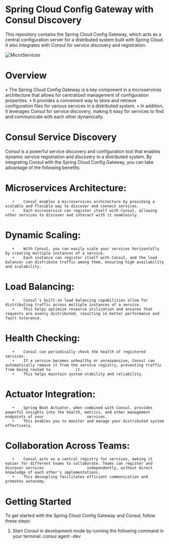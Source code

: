 # Spring Cloud Config Gateway with Consul Discovery

 This repository contains the Spring Cloud Config Gateway, which acts as a central configuration server for a distributed system built with Spring Cloud. It also                              integrates with Consul for service discovery and registration.
 
 ![MicroServices](https://github.com/vignesh6645/SpringGateway/assets/86340986/48dd90b7-cc3e-40d5-98ee-2bf8ba8cd578)
 
 # Overview
 
•	The Spring Cloud Config Gateway is a key component in a microservices architecture that allows for centralized management of configuration properties.
•	It provides a convenient way to store and retrieve configuration files for various services in a distributed system.
•	In addition, it leverages Consul for service discovery, making it easy for services to find and communicate with each other dynamically.


# Consul Service Discovery

Consul is a powerful service discovery and configuration tool that enables dynamic service registration and discovery in a distributed system. By integrating Consul with the Spring Cloud Config Gateway, you can take advantage of the following benefits:
  
  # Microservices Architecture: 
       •	Consul enables a microservices architecture by providing a scalable and flexible way to discover and connect services. 
       •	Each microservice can register itself with Consul, allowing other services to discover and interact with it seamlessly.
       
   # Dynamic Scaling:
       •	With Consul, you can easily scale your services horizontally by creating multiple instances of a service.
       •	Each instance can register itself with Consul, and the load balancer can distribute traffic among them, ensuring high availability and scalability.
       
   # Load Balancing: 
       •	Consul's built-in load balancing capabilities allow for distributing traffic across multiple instances of a service. 
       •	This helps optimize resource utilization and ensures that requests are evenly distributed, resulting in better performance and fault tolerance.

   # Health Checking: 
       •	Consul can periodically check the health of registered services.
       •	If a service becomes unhealthy or unresponsive, Consul can automatically remove it from the service registry, preventing traffic from being routed to           it. 
       •	This helps maintain system stability and reliability.

   # Actuator Integration:
       •	Spring Boot Actuator, when combined with Consul, provides powerful insights into the health, metrics, and other management endpoints of your                   services. 
       •	This enables you to monitor and manage your distributed system effectively.

   # Collaboration Across Teams:
       •	Consul acts as a central registry for services, making it easier for different teams to collaborate. Teams can register and discover services                   independently, without direct knowledge of each other's implementations.
       •	This decoupling facilitates efficient communication and promotes autonomy.
       
       
 # Getting Started
 
 To get started with the Spring Cloud Config Gateway and Consul, follow these steps:
 
 1. Start Consul in development mode by running the following command in your terminal:
     consul agent -dev
       
    



